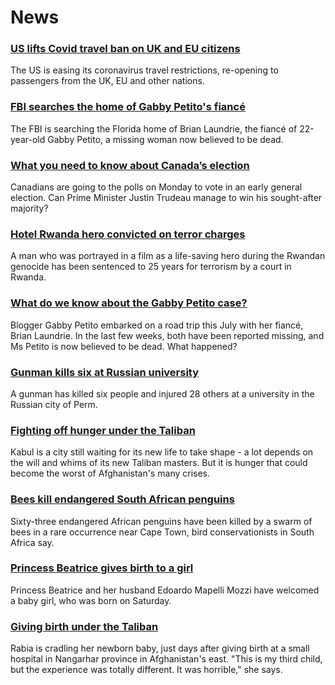 # News
### [US lifts Covid travel ban on UK and EU citizens](https://www.bbc.com/news/world-us-canada-58628491)
The US is easing its coronavirus travel restrictions, re-opening to passengers from the UK, EU and other nations. 
### [FBI searches the home of Gabby Petito's fiancé](https://www.bbc.com/news/world-us-canada-58629194)
The FBI is searching the Florida home of Brian Laundrie, the fiancé of 22-year-old Gabby Petito, a missing woman now believed to be dead.
### [What you need to know about Canada’s election](https://www.bbc.com/news/world-us-canada-58573882)
Canadians are going to the polls on Monday to vote in an early general election. Can Prime Minister Justin Trudeau manage to win his sought-after majority? 
### [Hotel Rwanda hero convicted on terror charges](https://www.bbc.com/news/world-africa-58624691)
A man who was portrayed in a film as a life-saving hero during the Rwandan genocide has been sentenced to 25 years for terrorism by a court in Rwanda.
### [What do we know about the Gabby Petito case?](https://www.bbc.com/news/world-us-canada-58629192)
Blogger Gabby Petito embarked on a road trip this July with her fiancé, Brian Laundrie. In the last few weeks, both have been reported missing, and Ms Petito is now believed to be dead. What happened?
### [Gunman kills six at Russian university](https://www.bbc.com/news/world-europe-58623160)
A gunman has killed six people and injured 28 others at a university in the Russian city of Perm. 
### [Fighting off hunger under the Taliban](https://www.bbc.com/news/world-asia-58624998)
Kabul is a city still waiting for its new life to take shape - a lot depends on the will and whims of its new Taliban masters. But it is hunger that could become the worst of Afghanistan's many crises.
### [Bees kill endangered South African penguins](https://www.bbc.com/news/world-africa-58622482)
Sixty-three endangered African penguins have been killed by a swarm of bees in a rare occurrence near Cape Town, bird conservationists in South Africa say.
### [Princess Beatrice gives birth to a girl](https://www.bbc.com/news/uk-58627115)
Princess Beatrice and her husband Edoardo Mapelli Mozzi have welcomed a baby girl, who was born on Saturday.
### [Giving birth under the Taliban](https://www.bbc.com/news/world-asia-58585323)
Rabia is cradling her newborn baby, just days after giving birth at a small hospital in Nangarhar province in Afghanistan's east. "This is my third child, but the experience was totally different. It was horrible," she says.

